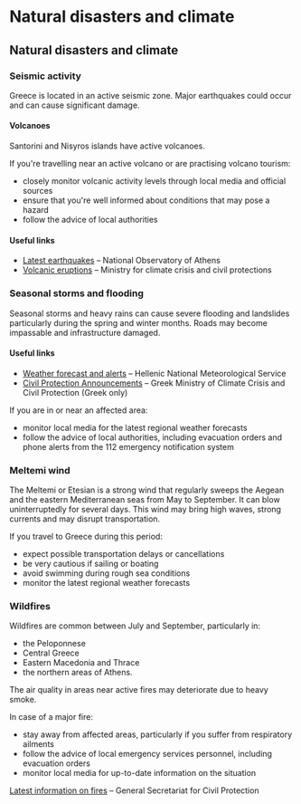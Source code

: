 # Natural disasters and climate

## Natural disasters and climate

### Seismic activity

Greece is located in an active seismic zone. Major earthquakes could occur and can cause significant damage.

#### Volcanoes

Santorini and Nisyros islands have active volcanoes.

If you're travelling near an active volcano or are practising volcano tourism:

* closely monitor volcanic activity levels through local media and official sources
* ensure that you're well informed about conditions that may pose a hazard
* follow the advice of local authorities

#### Useful links

* [Latest earthquakes](https://www.gein.noa.gr/en/) – National Observatory of Athens
* [Volcanic eruptions](https://www.civilprotection.gr/en/volcanic-eruptions#:~:text=PREPAREDNESS%20FOR%20VOLCANIC%20ERUPTIONS,tens%20of%20kilometers%20from%20these) – Ministry for climate crisis and civil protections

### Seasonal storms and flooding

Seasonal storms and heavy rains can cause severe flooding and landslides particularly during the spring and winter months. Roads may become impassable and infrastructure damaged.

#### Useful links

* [Weather forecast and alerts](http://www.emy.gr/emy/en/) – Hellenic National Meteorological Service
* [Civil Protection Announcements](https://civilprotection.gov.gr/deltia-tupou) – Greek Ministry of Climate Crisis and Civil Protection (Greek only)

If you are in or near an affected area:

* monitor local media for the latest regional weather forecasts
* follow the advice of local authorities, including evacuation orders and phone alerts from the 112 emergency notification system

### Meltemi wind

The Meltemi or Etesian is a strong wind that regularly sweeps the Aegean and the eastern Mediterranean seas from May to September. It can blow uninterruptedly for several days. This wind may bring high waves, strong currents and may disrupt transportation.

If you travel to Greece during this period:

* expect possible transportation delays or cancellations
* be very cautious if sailing or boating
* avoid swimming during rough sea conditions
* monitor the latest regional weather forecasts

### Wildfires

Wildfires are common between July and September, particularly in:

* the Peloponnese
* Central Greece
* Eastern Macedonia and Thrace
* the northern areas of Athens.

The air quality in areas near active fires may deteriorate due to heavy smoke.

In case of a major fire:

* stay away from affected areas, particularly if you suffer from respiratory ailments
* follow the advice of local emergency services personnel, including evacuation orders
* monitor local media for up-to-date information on the situation

[Latest information on fires](https://www.civilprotection.gr/el) – General Secretariat for Civil Protection
